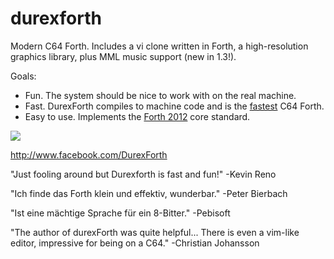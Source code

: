 # durexforth

Modern C64 Forth. Includes a vi clone written in Forth, a high-resolution graphics library, plus MML music support (new in 1.3!).

Goals:

* Fun. The system should be nice to work with on the real machine.
* Fast. DurexForth compiles to machine code and is the <a href=https://theultimatebenchmark.org/>fastest</a> C64 Forth.
* Easy to use. Implements the <a href=http://forth-standard.org/standard/words>Forth 2012</a> core standard.

<img src=http://i.imgur.com/eXsaXjo.png?1>

http://www.facebook.com/DurexForth

"Just fooling around but Durexforth is fast and fun!" -Kevin Reno

"Ich finde das Forth klein und effektiv, wunderbar." -Peter Bierbach

"Ist eine mächtige Sprache für ein 8-Bitter." -Pebisoft

"The author of durexForth was quite helpful... There is even a vim-like editor, impressive for being on a C64." -Christian Johansson
